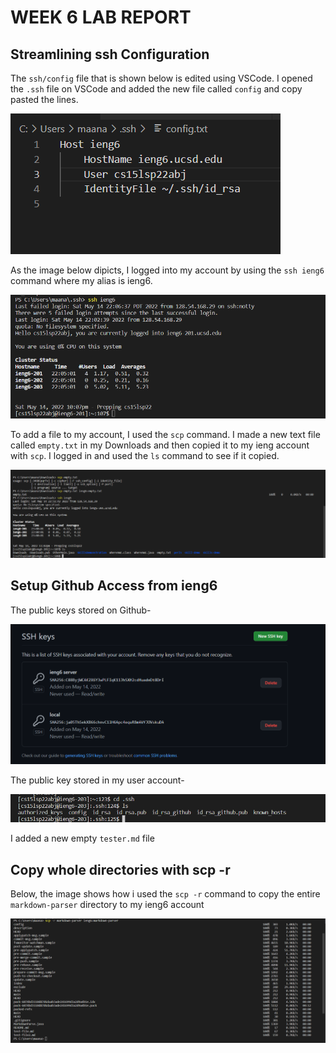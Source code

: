 # WEEK 6 LAB REPORT

## Streamlining ssh Configuration

The `ssh/config` file that is shown below is edited using VSCode. I opened the `.ssh` file on VSCode and added the new file called `config` and copy pasted the lines. 

![Image](config.png)

As the image below dipicts, I logged into my account by using the `ssh ieng6` command where my alias is ieng6.

![Image](ieng6.png)

To add a file to my account, I used the `scp` command. I made a new text file called `empty.txt` in my Downloads and then copied it to my ieng account with `scp`. I logged in and used the `ls` command to see if it copied. 

![Image](empty.png)

## Setup Github Access from ieng6

The public keys stored on Github-

![Image](keys_github.png)

The public key stored in my user account-

![Image](contents.png)

I added a new empty `tester.md` file 

## Copy whole directories with scp -r

Below, the image shows how i used the `scp -r` command to copy the entire `markdown-parser` directory to my ieng6 account

![Image](scp-r.png)
